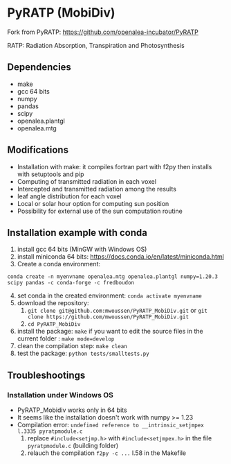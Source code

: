 # PyRATP (MobiDiv)
Fork from PyRATP: https://github.com/openalea-incubator/PyRATP

RATP: Radiation Absorption, Transpiration and Photosynthesis

## Dependencies
- make
- gcc 64 bits 
- numpy
- pandas
- scipy
- openalea.plantgl
- openalea.mtg

## Modifications 
- Installation with make: it compiles fortran part with f2py then installs with setuptools and pip
- Computing of transmitted radiation in each voxel
- Intercepted and transmitted radiation among the results
- leaf angle distribution for each voxel
- Local or solar hour option for computing sun position
- Possibility for external use of the sun computation routine

## Installation example with conda
1) install gcc 64 bits (MinGW with Windows OS)
2) install miniconda 64 bits: https://docs.conda.io/en/latest/miniconda.html
3) Create a conda environment:
```shell
conda create -n myenvname openalea.mtg openalea.plantgl numpy=1.20.3 scipy pandas -c conda-forge -c fredboudon
```
4) set conda in the created environment: `conda activate myenvname`
5) download the repository: 
   1) `git clone git@github.com:mwoussen/PyRATP_MobiDiv.git` or `git clone https://github.com/mwoussen/PyRATP_MobiDiv.git`
   2) `cd PyRATP_MobiDiv`
6) install the package: `make`
    if you want to edit the source files in the current folder : `make mode=develop`
7) clean the compilation step: `make clean`
8) test the package: `python tests/smalltests.py`

## Troubleshootings
### Installation under Windows OS
- PyRATP_Mobidiv works only in 64 bits
- It seems like the installation doesn't work with numpy >= 1.23
- Compilation error: `undefined reference to __intrinsic_setjmpex l.3335 pyratpmodule.c` 
    1) replace `#include<setjmp.h>` with `#include<setjmpex.h>` in the file `pyratpmodule.c` (building folder)
    2) relauch the compilation `f2py -c ...` l.58 in the Makefile 
